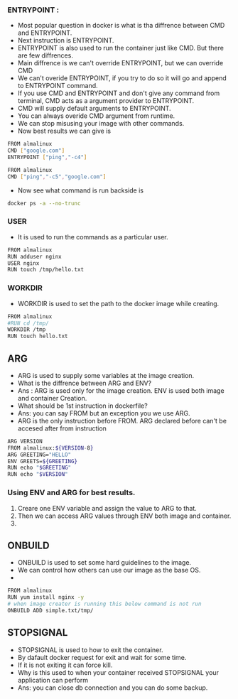 ### ENTRYPOINT :
- Most popular question in docker is what is tha diffrence between CMD and ENTRYPOINT.
- Next instruction is ENTRYPOINT.
- ENTRYPOINT is also used to run the container just like CMD. But there are few diffrences.
- Main diffrence is we can't override ENTRYPOINT, but we can override CMD
- We can't overide ENTRYPOINT, if you try to do so it will go and append to ENTRYPOINT command.
- If you use CMD and ENTRYPOINT and don't give any command from terminal, CMD acts as a argument provider to ENTRYPOINT.
- CMD will supply default arguments to ENTRYPOINT.
- You can always overide CMD argument from runtime.
- We can stop misusing your image with other commands.
- Now best results we can give is

```bash
FROM almalinux
CMD ["google.com"]
ENTRYPOINT ["ping","-c4"]
```

```bash
FROM almalinux
CMD ["ping","-c5","google.com"]
```

- Now see what command is run backside is

```bash
docker ps -a --no-trunc
```
### USER
- It is used to run the commands as a particular user.
```bash
FROM almalinux
RUN adduser nginx
USER nginx
RUN touch /tmp/hello.txt
```

### WORKDIR
- WORKDIR is used to set the path to the docker image while creating.
```bash
FROM almalinux
#RUN cd /tmp/
WORKDIR /tmp
RUN touch hello.txt
```
## ARG

- ARG is used to supply some variables at the image creation.
- What is the diffrence between ARG and ENV?
- Ans : ARG is used only for the image creation. ENV is used both image and container Creation.
- What should be 1st instruction in dockerfile?
- Ans: you can say FROM but an exception you we use ARG.
- ARG is the only instruction before FROM. ARG declared before can't be accesed after from instruction

```bash
ARG VERSION
FROM almalinux:${VERSION-8}
ARG GREETING="HELLO"
ENV GREETS=${GREETING}
RUN echo "$GREETING"
RUN echo "$VERSION"
```

### Using ENV and ARG for best results.

1. Creare one ENV variable and assign the value to ARG to that.
2. Then we can access ARG values through ENV both image and container.
3. 

## ONBUILD

- ONBUILD is used to set some hard guidelines to the image.
- We can control how others can use our image as the base OS.
- 

```bash
FROM almalinux
RUN yum install nginx -y
# when image creater is running this below command is not run
ONBUILD ADD simple.txt/tmp/
```

## STOPSIGNAL

- STOPSIGNAL is used to how to exit the container.
- By dafault docker request for exit and wait for some time.
- If it is not exiting it can force kill.
- Why is this used to when your container received STOPSIGNAL your application can perform
- Ans: you can close db connection and you can do some backup.